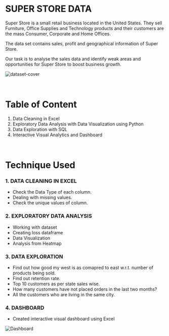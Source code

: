 
# SUPER STORE DATA

Super Store is a small retail business located in the United States. They sell Furniture, Office Supplies and Technology products and their customers are the mass Consumer, Corporate and Home Offices.

The data set contains sales, profit and geographical information of Super Store.

Our task is to analyse the sales data and identify weak areas and opportunities for Super Store to boost business growth.

![dataset-cover](https://user-images.githubusercontent.com/115058343/210835355-7c5cf0b9-c1cb-4aa4-9e24-3f451ef89ef3.jpg)

<br>

# Table of Content

1. Data Cleaning in Excel
2. Exploratory Data Analysis with Data Visualization using Python
3. Data Exploration with SQL
4. Interactive Visual Analytics and Dashboard

<br>

# Technique Used

### 1. DATA CLEANING IN EXCEL

* Check the Data Type of each column. 
* Dealing with missing values. 
* Check the unique values of column.


### 2. EXPLORATORY DATA ANALYSIS

* Working with dataset
* Creating loss dataframe
* Data Visualization
* Analysis from Heatmap


### 3. DATA EXPLORATION

* Find out how good my west is as comapred to east w.r.t. number of products being sold.
* Find out retention rate.
* Top 10 customers as per state sales wise.
* How many customers have not placed orders in the last two months?
* All the customers who are living in the same city.


### 4. DASHBOARD

* Created interactive visual dashboard using Excel

![Dashboard](https://user-images.githubusercontent.com/115058343/210371481-b0665fe0-fdaf-4c9c-8c14-c47f3de8e331.jpg)

<br>
